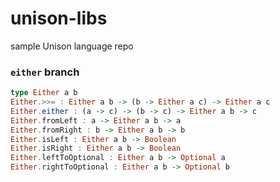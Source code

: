 # unison-libs
sample Unison language repo

### `either` branch
```haskell
type Either a b
Either.>>= : Either a b -> (b -> Either a c) -> Either a c
Either.either : (a -> c) -> (b -> c) -> Either a b -> c
Either.fromLeft : a -> Either a b -> a
Either.fromRight : b -> Either a b -> b
Either.isLeft : Either a b -> Boolean
Either.isRight : Either a b -> Boolean
Either.leftToOptional : Either a b -> Optional a
Either.rightToOptional : Either a b -> Optional b
```
